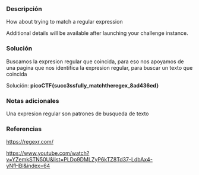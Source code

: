 
### Descripción 
How about trying to match a regular expression

Additional details will be available after launching your challenge instance.
### Solución
Buscamos la expresion regular que coincida, para eso nos apoyamos de una pagina que nos identifica la expresion regular, para buscar un texto que coincida

Solución: **picoCTF{succ3ssfully_matchtheregex_8ad436ed}**
### Notas adicionales
Una expresion regular son patrones de busqueda de texto

### Referencias 
https://regexr.com/

https://www.youtube.com/watch?v=YZemkSTN50U&list=PLDo9DMLZyP6kTZ8Td37-LdbAx4-yNfHBl&index=64